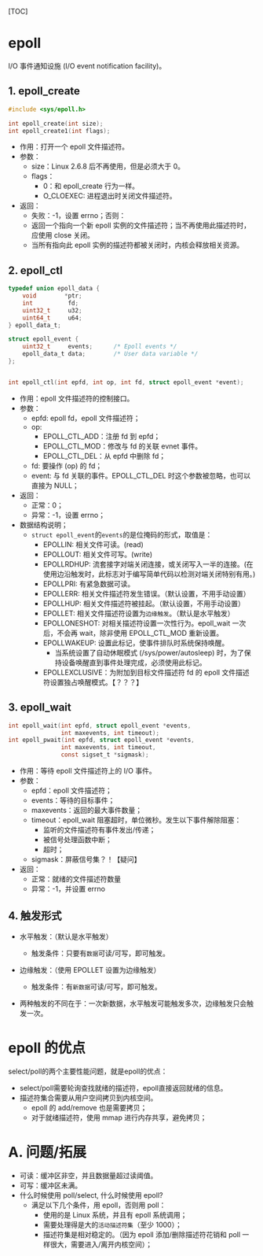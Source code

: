 [TOC]

# epoll
I/O 事件通知设施 (I/O event notification facility)。

## 1. epoll_create
```c
#include <sys/epoll.h>

int epoll_create(int size);
int epoll_create1(int flags);
```
* 作用：打开一个 epoll 文件描述符。
* 参数：
    * size：Linux 2.6.8 后不再使用，但是必须大于 0。
    * flags：
        * 0：和 epoll_create 行为一样。
        * O_CLOEXEC: 进程退出时关闭文件描述符。
* 返回：
    * 失败：-1，设置 errno；否则：
    * 返回一个指向一个新 epoll 实例的文件描述符；当不再使用此描述符时，应使用 close 关闭。
    * 当所有指向此 epoll 实例的描述符都被关闭时，内核会释放相关资源。

## 2. epoll_ctl
```c
typedef union epoll_data {
    void        *ptr;
    int          fd;
    uint32_t     u32;
    uint64_t     u64;
} epoll_data_t;

struct epoll_event {
    uint32_t     events;      /* Epoll events */
    epoll_data_t data;        /* User data variable */
};


int epoll_ctl(int epfd, int op, int fd, struct epoll_event *event);  
```
* 作用：epoll 文件描述符的控制接口。
* 参数：
    * epfd: epoll fd，epoll 文件描述符；
    * op:
        * EPOLL_CTL_ADD：注册 fd 到 epfd；
        * EPOLL_CTL_MOD：修改与 fd 的关联 evnet 事件。
        * EPOLL_CTL_DEL：从 epfd 中删除 fd；
    * fd: 要操作 (op) 的 fd；
    * event: 与 fd 关联的事件。EPOLL_CTL_DEL 时这个参数被忽略，也可以直接为 NULL；
* 返回：
    * 正常：0；
    * 异常：-1，设置 errno；
* 数据结构说明；
    * `struct epoll_event`的`events`的是位掩码的形式，取值是：
        * EPOLLIN: 相关文件可读。(read)
        * EPOLLOUT: 相关文件可写。(write)
        * EPOLLRDHUP: 流套接字对端关闭连接，或关闭写入一半的连接。(在使用边沿触发时，此标志对于编写简单代码以检测对端关闭特别有用。)
        * EPOLLPRI: 有紧急数据可读。
        * EPOLLERR: 相关文件描述符发生错误。（默认设置，不用手动设置）
        * EPOLLHUP: 相关文件描述符被挂起。（默认设置，不用手动设置）
        * EPOLLET: 相关文件描述符设置为`边缘触发`。（默认是水平触发）
        * EPOLLONESHOT: 对相关描述符设置一次性行为。epoll_wait 一次后，不会再 wait，除非使用 EPOLL_CTL_MOD 重新设置。
        * EPOLLWAKEUP: 设置此标记，使事件排队时系统保持唤醒。
            * 当系统设置了自动休眠模式 (/sys/power/autosleep) 时，为了保持设备唤醒直到事件处理完成，必须使用此标记。
        * EPOLLEXCLUSIVE：为附加到目标文件描述符 fd 的 epoll 文件描述符设置独占唤醒模式。【？？？】

## 3. epoll_wait
```c
int epoll_wait(int epfd, struct epoll_event *events,
               int maxevents, int timeout);
int epoll_pwait(int epfd, struct epoll_event *events,
               int maxevents, int timeout,
               const sigset_t *sigmask);
```
* 作用：等待 epoll 文件描述符上的 I/O 事件。
* 参数：
    * epfd：epoll 文件描述符；
    * events：等待的目标事件；
    * maxevents：返回的最大事件数量；
    * timeout：epoll_wait 阻塞超时，单位微秒。发生以下事件解除阻塞：
        * 监听的文件描述符有事件发出/传递；
        * 被信号处理函数中断；
        * 超时；
    * sigmask：屏蔽信号集？！【疑问】
* 返回：
    * 正常：就绪的文件描述符数量
    * 异常：-1，并设置 errno

## 4. 触发形式
* 水平触发：（默认是水平触发）
    * 触发条件：只要有`数据`可读/可写，即可触发。

* 边缘触发：（使用 EPOLLET 设置为边缘触发）
    * 触发条件：有`新数据`可读/可写，即可触发。
* 两种触发的不同在于：一次新数据，水平触发可能触发多次，边缘触发只会触发一次。

# epoll 的优点
select/poll的两个主要性能问题，就是epoll的优点：
* select/poll需要轮询查找就绪的描述符，epoll直接返回就绪的信息。
* 描述符集合需要从用户空间拷贝到内核空间。
    * epoll 的 add/remove 也是需要拷贝；
    * 对于就绪描述符，使用 mmap 进行内存共享，避免拷贝；

# A. 问题/拓展
* 可读：缓冲区非空，并且数据量超过读阈值。
* 可写：缓冲区未满。
* 什么时候使用 poll/select, 什么时候使用 epoll?
    * 满足以下几个条件，用 epoll，否则用 poll：
        * 使用的是 Linux 系统，并且有 epoll 系统调用；
        * 需要处理得是大的`活动描述符集`（至少 1000）；
        * 描述符集是相对稳定的。（因为 epoll 添加/删除描述符花销和 poll 一样很大，需要进入/离开内核空间）；

